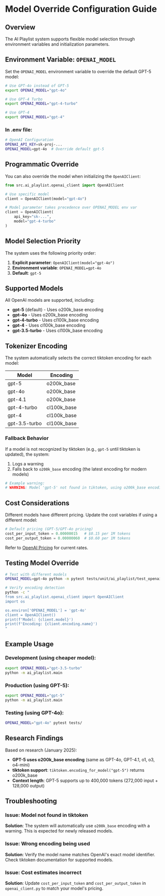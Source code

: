 # Model Override Configuration Guide

## Overview
The AI Playlist system supports flexible model selection through environment variables and initialization parameters.

## Environment Variable: `OPENAI_MODEL`

Set the `OPENAI_MODEL` environment variable to override the default GPT-5 model:

```bash
# Use GPT-4o instead of GPT-5
export OPENAI_MODEL="gpt-4o"

# Use GPT-4 Turbo
export OPENAI_MODEL="gpt-4-turbo"

# Use GPT-4
export OPENAI_MODEL="gpt-4"
```

### In .env file:
```bash
# OpenAI Configuration
OPENAI_API_KEY=sk-proj-...
OPENAI_MODEL=gpt-4o  # Override default gpt-5
```

## Programmatic Override

You can also override the model when initializing the `OpenAIClient`:

```python
from src.ai_playlist.openai_client import OpenAIClient

# Use specific model
client = OpenAIClient(model="gpt-4o")

# Model parameter takes precedence over OPENAI_MODEL env var
client = OpenAIClient(
    api_key="sk-...",
    model="gpt-4-turbo"
)
```

## Model Selection Priority

The system uses the following priority order:

1. **Explicit parameter**: `OpenAIClient(model="gpt-4o")`
2. **Environment variable**: `OPENAI_MODEL=gpt-4o`
3. **Default**: `gpt-5`

## Supported Models

All OpenAI models are supported, including:
- **gpt-5** (default) - Uses o200k_base encoding
- **gpt-4o** - Uses o200k_base encoding
- **gpt-4-turbo** - Uses cl100k_base encoding
- **gpt-4** - Uses cl100k_base encoding
- **gpt-3.5-turbo** - Uses cl100k_base encoding

## Tokenizer Encoding

The system automatically selects the correct tiktoken encoding for each model:

| Model | Encoding |
|-------|----------|
| gpt-5 | o200k_base |
| gpt-4o | o200k_base |
| gpt-4.1 | o200k_base |
| gpt-4-turbo | cl100k_base |
| gpt-4 | cl100k_base |
| gpt-3.5-turbo | cl100k_base |

### Fallback Behavior

If a model is not recognized by tiktoken (e.g., `gpt-5` until tiktoken is updated), the system:
1. Logs a warning
2. Falls back to `o200k_base` encoding (the latest encoding for modern models)

```python
# Example warning:
# WARNING: Model 'gpt-5' not found in tiktoken, using o200k_base encoding
```

## Cost Considerations

Different models have different pricing. Update the cost variables if using a different model:

```python
# Default pricing (GPT-5/GPT-4o pricing)
cost_per_input_token = 0.00000015   # $0.15 per 1M tokens
cost_per_output_token = 0.00000060  # $0.60 per 1M tokens
```

Refer to [OpenAI Pricing](https://openai.com/api/pricing/) for current rates.

## Testing Model Override

```bash
# Test with different models
OPENAI_MODEL=gpt-4o python -m pytest tests/unit/ai_playlist/test_openai_client.py

# Verify encoding detection
python -c "
from src.ai_playlist.openai_client import OpenAIClient
import os

os.environ['OPENAI_MODEL'] = 'gpt-4o'
client = OpenAIClient()
print(f'Model: {client.model}')
print(f'Encoding: {client.encoding.name}')
"
```

## Example Usage

### Development (using cheaper model):
```bash
export OPENAI_MODEL="gpt-3.5-turbo"
python -m ai_playlist.main
```

### Production (using GPT-5):
```bash
export OPENAI_MODEL="gpt-5"
python -m ai_playlist.main
```

### Testing (using GPT-4o):
```bash
OPENAI_MODEL="gpt-4o" pytest tests/
```

## Research Findings

Based on research (January 2025):
- **GPT-5 uses o200k_base encoding** (same as GPT-4o, GPT-4.1, o1, o3, o4-mini)
- **tiktoken support**: `tiktoken.encoding_for_model("gpt-5")` returns o200k_base
- **Context length**: GPT-5 supports up to 400,000 tokens (272,000 input + 128,000 output)

## Troubleshooting

### Issue: Model not found in tiktoken
**Solution**: The system will automatically use `o200k_base` encoding with a warning. This is expected for newly released models.

### Issue: Wrong encoding being used
**Solution**: Verify the model name matches OpenAI's exact model identifier. Check tiktoken documentation for supported models.

### Issue: Cost estimates incorrect
**Solution**: Update `cost_per_input_token` and `cost_per_output_token` in `openai_client.py` to match your model's pricing.
